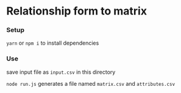 # Relationship form to matrix

### Setup

`yarn` or `npm i` to install dependencies

### Use

save input file as `input.csv` in this directory

`node run.js` generates a file named `matrix.csv` and `attributes.csv`
